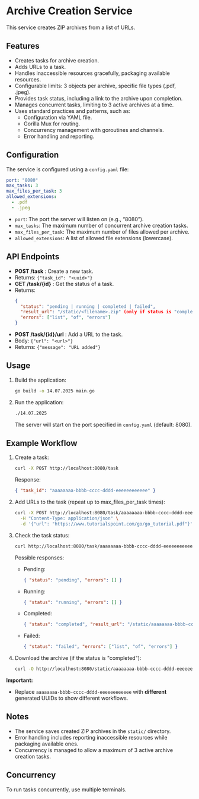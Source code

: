 
# Archive Creation Service

This service creates ZIP archives from a list of URLs.

## Features

*   Creates tasks for archive creation.
*   Adds URLs to a task.
*   Handles inaccessible resources gracefully, packaging available resources.
*   Configurable limits: 3 objects per archive, specific file types (.pdf, .jpeg).
*   Provides task status, including a link to the archive upon completion.
*   Manages concurrent tasks, limiting to 3 active archives at a time.
*   Uses standard practices and patterns, such as:
    *   Configuration via YAML file.
    *   Gorilla Mux for routing.
    *   Concurrency management with goroutines and channels.
    *   Error handling and reporting.

## Configuration

The service is configured using a `config.yaml` file:

```yaml
port: "8080"
max_tasks: 3
max_files_per_task: 3
allowed_extensions:
  - .pdf
  - .jpeg
```

* `port`: The port the server will listen on (e.g., “8080”).
* `max_tasks`: The maximum number of concurrent archive creation tasks.
* `max_files_per_task`: The maximum number of files allowed per archive.
* `allowed_extensions`: A list of allowed file extensions (lowercase).

## API Endpoints

* **POST /task** : Create a new task.
* Returns: `{"task_id": "<uuid>"}`
* **GET /task/{id}** : Get the status of a task.
* Returns:
  ```json
  {
    "status": "pending | running | completed | failed",
    "result_url": "/static/<filename>.zip" (only if status is "completed"),
    "errors": ["list", "of", "errors"]
  }
  ```
* **POST /task/{id}/url** : Add a URL to the task.
* Body: `{"url": "<url>"}`
* Returns: `{"message": "URL added"}`

## Usage

1. Build the application:

   ```bash
   go build -o 14.07.2025 main.go
   ```
2. Run the application:

   ```bash
   ./14.07.2025
   ```

   The server will start on the port specified in `config.yaml` (default: 8080).

## Example Workflow

1.  Create a task:

    ```bash
    curl -X POST http://localhost:8080/task
    ```

    Response:

    ```json
    { "task_id": "aaaaaaaa-bbbb-cccc-dddd-eeeeeeeeeeee" }
    ```

2.  Add URLs to the task (repeat up to max_files_per_task times):

    ```bash
    curl -X POST http://localhost:8080/task/aaaaaaaa-bbbb-cccc-dddd-eeeeeeeeeeee/url \
      -H "Content-Type: application/json" \
      -d '{"url": "https://www.tutorialspoint.com/go/go_tutorial.pdf"}'
    ```

3.  Check the task status:

    ```bash
    curl http://localhost:8080/task/aaaaaaaa-bbbb-cccc-dddd-eeeeeeeeeeee
    ```

    Possible responses:

    *   Pending:

        ```json
        { "status": "pending", "errors": [] }
        ```

    *   Running:

        ```json
        { "status": "running", "errors": [] }
        ```

    *   Completed:

        ```json
        { "status": "completed", "result_url": "/static/aaaaaaaa-bbbb-cccc-dddd-eeeeeeeeeeee.zip", "errors": [] }
        ```

    *   Failed:

        ```json
        { "status": "failed", "errors": ["list", "of", "errors"] }
        ```

4.  Download the archive (if the status is "completed"):

    ```bash
    curl -O http://localhost:8080/static/aaaaaaaa-bbbb-cccc-dddd-eeeeeeeeeeee.zip
    ```

**Important:**

* Replace `aaaaaaaa-bbbb-cccc-dddd-eeeeeeeeeeee` with **different** generated UUIDs to show different workflows.

## Notes

* The service saves created ZIP archives in the `static/` directory.
* Error handling includes reporting inaccessible resources while packaging available ones.
* Concurrency is managed to allow a maximum of 3 active archive creation tasks.

## Concurrency

To run tasks concurrently, use multiple terminals.
